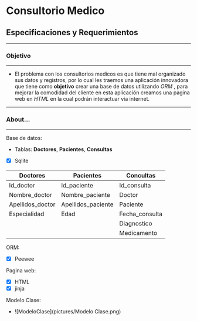 # Consultorio Medico

## Especificaciones y Requerimientos
-----------------------------------------------------------------------------------------------------

### Objetivo
-----------------------------------------------------------------------------------------------------

- El problema con los consultorios medicos es que tiene mal organizado sus datos y registros, por lo cual les traemos una aplicación innovadora que tiene como **objetivo** crear una base de datos utilizando *ORM* , para mejorar la comodidad del cliente en esta aplicación creamos una pagina web en *HTML*  en la cual podrán interactuar via internet.

-----------------------------------------------------------------------------------------------------

### About...
-----------------------------------------------------------------------------------------------------

Base de datos:

- Tablas: **Doctores**, **Pacientes**, **Consultas**

- [x] Sqlite

| Doctores   | Pacientes | Concultas |
| ---------- | --------- | --------- |
| Id_doctor  | Id_paciente | Id_consulta |
| Nombre_doctor | Nombre_paciente | Doctor |
| Apellidos_doctor | Apellidos_paciente | Paciente |
| Especialidad | Edad | Fecha_consulta |
|                     |                | Diagnostico |
|                     |                | Medicamento |



ORM:
- [x] Peewee  

Pagina web:
- [x] HTML
- [x] jinja

Modelo Clase:
- ![ModeloClase](pictures/Modelo Clase.png)
